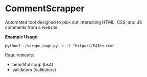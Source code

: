 # CommentScrapper

Automated tool designed to pick out interesting HTML, CSS, and JS comments from a website.  

__Example Usage__:

```
python3 ./scrape_page.py -c -t "https://543hn.com"
```

Requirements:
- beautiful soup (bs4)
- validators (validators)
